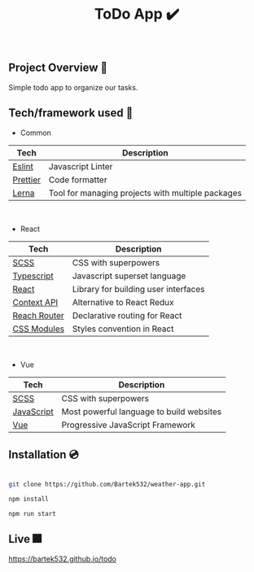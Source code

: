 <h1 align="center">
ToDo App ✔️
</h1>

<br />

## Project Overview 🎨

Simple todo app to organize our tasks.

## Tech/framework used 🧰

- Common

| Tech                                                  | Description                               |
| ----------------------------------------------------- | ----------------------------------------- |
| [Eslint](https://eslint.org/)                         | Javascript Linter                         |
| [Prettier](https://prettier.io/)                      | Code formatter                            |
| [Lerna](https://lerna.js.org)                  | Tool for managing projects with multiple packages|

<br />

- React

| Tech                                                  | Description                               |
| ----------------------------------------------------- | ----------------------------------------- |
| [SCSS](https://sass-lang.com)                         | CSS with superpowers                      |
| [Typescript](https://www.typescriptlang.org/)         | Javascript superset language              |
| [React](https://reactjs.org/)                         | Library for building user interfaces      |
| [Context API](reactjs.org/docs/context.html)          | Alternative to React Redux                |
| [Reach Router](https://reach.tech/router)             | Declarative routing for React             |
| [CSS Modules](https://github.com/css-modules/css-modules)| Styles convention in React             |

<br />

- Vue

| Tech                                                  | Description                               |
| ----------------------------------------------------- | ----------------------------------------- |
| [SCSS](https://sass-lang.com)                         | CSS with superpowers                      |
| [JavaScript](https://www.javascript.com)              | Most powerful language to build websites              |
| [Vue](https://vuejs.org)                              | Progressive JavaScript Framework          |

## Installation 💿

```bash

git clone https://github.com/Bartek532/weather-app.git

npm install

npm run start

```

## Live 🎆

https://bartek532.github.io/todo


